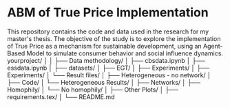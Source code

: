 # ABM of True Price Implementation

This repository contains the code and data used in the research for my master's thesis. The objective of the study is to explore the implementation of True Price as a mechanism for sustainable development, using an Agent-Based Model to simulate consumer behavior and social influence dynamics.
yourproject/
│
│
├── Data methodology/
│   ├── cbsdata.ipynb
│   ├── essdata.ipynb
│
├── datasets/
│
├── EGT/
│
├── Experiments/
│   ├── Experiments/
│   └── Result files/
│
├── Heterogeneous - no network/
│   ├── Code/
│   └── Heterogeneous Results/
│
├── Networks/
│   ├── Homophily/
│   └── No homophily/
│
├── Other Plots/
│
├── requirements.tex/
│
└── README.md

